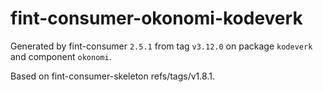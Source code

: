 # fint-consumer-okonomi-kodeverk

Generated by fint-consumer `2.5.1` from tag `v3.12.0` on package `kodeverk` and component `okonomi`.

Based on fint-consumer-skeleton refs/tags/v1.8.1.
